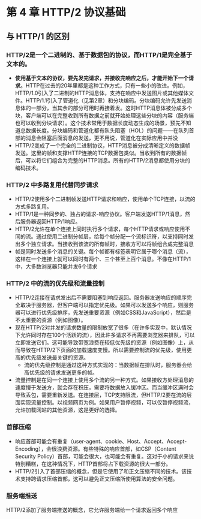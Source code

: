 # 第 4 章 HTTP/2 协议基础

## 与 HTTP/1 的区别

### **HTTP/2是一个二进制的、基于数据包的协议，而HTTP/1是完全基于文本的**。

- **使用基于文本的协议，要先发完请求，并接收完响应之后，才能开始下一个请求**。HTTP在过去的20年里都是这种工作方式，只有一些小的改进。例如，HTTP/1.0引入了二进制的HTTP消息体，支持在响应中发送图片或其他媒体文件。HTTP/1.1引入了管道化（见第2章）和分块编码。分块编码允许先发送消息体的一部分，当其余的部分可用时再接着发。这时HTTP消息体被分成多个块，客户端可以在完整收到所有数据之前就开始处理这些分块的内容（服务端也可以收到分块请求）。这个技术常用于数据长度动态生成的场景，预先不知道总数据长度。分块编码和管道化都有队头阻塞（HOL）的问题——在队列首部的消息会阻塞后面消息的发送，更不用说，管道化在实际应用中并没
- HTTP/2变成了一个完全的二进制协议，HTTP消息被分成清晰定义的数据帧发送。这里的帧和支撑HTTP连接的TCP数据包类似。当收到所有的数据帧后，可以将它们组合为完整的HTTP消息。所有的HTTP/2消息都使用分块的编码技术。

### **HTTP/2 中多路复用代替同步请求**

- HTTP/2使用多个二进制帧发送HTTP请求和响应，使用单个TCP连接，以流的方式多路复用。
- HTTP/1是一种同步的、独占的请求-响应协议。客户端发送HTTP/1消息，然后服务器返回HTTP/1响应。
- HTTP/2允许在单个连接上同时执行多个请求，每个HTTP请求或响应使用不同的流。通过使用二进制分帧层，给每个帧分配一个流标识符，以支持同时发出多个独立请求。当接收到该流的所有帧时，接收方可以将帧组合成完整消息
- 帧是同时发送多个消息的关键。每个帧都有标签表明它属于哪个消息（流），这样在一个连接上就可以同时有两个、三个甚至上百个消息。不像在HTTP/1中，大多数浏览器只能并发6个请求

### **HTTP/2 中的流的优先级和流量控制**

- HTTP/2连接在请求发出后不需要阻塞到响应返回。服务器发送响应的顺序完全取决于服务器，但客户端可以指定优先级。如果可以发送多个响应，则服务器可以进行优先级排序，先发送重要资源（例如CSS和JavaScript），然后是不太重要的资源（例如图像）。
- 现在HTTP/2对并发的请求数量的限制放宽了很多（在许多实现中，默认情况下允许同时存在100个活跃的流），因此许多请求不再需要浏览器来排队，可以立即发送它们。这可能导致带宽浪费在较低优先级的资源（例如图像）上，从而导致在HTTP/2下页面的加载速度变慢。所以需要控制流的优先级，使用更高的优先级发送最关键的资源。
  - 流的优先级控制是通过这种方式实现的：当数据帧在排队时，服务器会给高优先级的请求发送更多的帧。
- 流量控制是在同一个连接上使用多个流的另一种方式。如果接收方处理消息的速度慢于发送方，就会存在积压，需要将数据放入缓冲区。而当缓冲区满时会导致丢包，需要重新发送。在连接层，TCP支持限流，但HTTP/2要在流的层面实现流量控制。以视频网页为例。如果用户暂停视频，可以仅暂停视频流，允许加载网站的其他资源，这是更好的选择。

### 首部压缩

- 响应首部可能会有重复（user-agent、cookie、Host、Accept、Accept-Encoding），会很浪费资源。有些特殊的响应首部，如CSP（Content Security Policy）首部，可能会很大，也可能会有重复。这对于小的请求来说特别糟糕，在这种情况下，HTTP首部将占下载资源的很大一部分。
- HTTP/2引入了首部压缩的概念，但是它使用了和正文压缩不同的技术。该技术支持跨请求压缩首部，这可以避免正文压缩所使用算法的安全问题。

### 服务端推送

HTTP/2添加了服务端推送的概念，它允许服务端给一个请求返回多个响应



